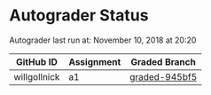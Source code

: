# Autograder Status
Autograder last run at: November 10, 2018 at 20:20

| GitHub ID | Assignment | Graded Branch |
|-----------|------------|---------------|
| willgollnick | a1 | [graded-945bf5](https://github.com/Fall2018COMP401-001/a1-willgollnick/tree/graded-945bf5) | 
